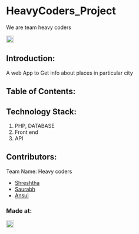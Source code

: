 # HeavyCoders_Project
We are team heavy coders


<a href="https://hack36.com"> <img src="http://bit.ly/BuiltAtHack36" height=20px> </a>


## Introduction:
  A web App to Get info about places in particular city
  
## Table of Contents:

## Technology Stack:
  1) PHP, DATABASE
  2) Front end 
  3) API
  

## Contributors:

Team Name: Heavy coders

* [Shreshtha](https://github.com/shrey-101)
* [Saurabh](https://github.com/sy425191)
* [Ansul](https://github.com/AnshulSutrakar)


### Made at:
<a href="https://hack36.com"> <img src="http://bit.ly/BuiltAtHack36" height=20px> </a>
